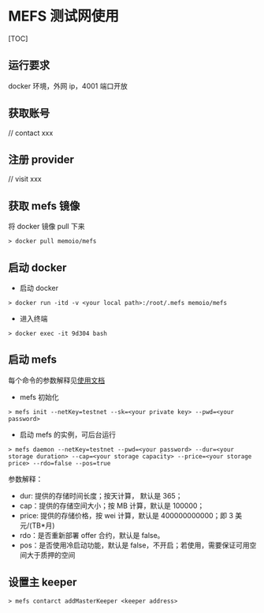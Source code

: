 # MEFS 测试网使用

[TOC]

## 运行要求

docker 环境，外网 ip，4001 端口开放

## 获取账号

// contact xxx

## 注册 provider

// visit xxx

## 获取 mefs 镜像

将 docker 镜像 pull 下来

```shell
> docker pull memoio/mefs
```

## 启动 docker

- 启动 docker

```shell
> docker run -itd -v <your local path>:/root/.mefs memoio/mefs
```

- 进入终端

```shell
> docker exec -it 9d304 bash
```

## 启动 mefs

每个命令的参数解释见[使用文档](https://github.com/memoio/docs)

- mefs 初始化

```shell
> mefs init --netKey=testnet --sk=<your private key> --pwd=<your password>
```

- 启动 mefs 的实例，可后台运行

```shell
> mefs daemon --netKey=testnet --pwd=<your password> --dur=<your storage duration> --cap=<your storage capacity> --price=<your storage price> --rdo=false --pos=true
```

参数解释：

- dur: 提供的存储时间长度；按天计算， 默认是 365；
- cap：提供的存储空间大小；按 MB 计算，默认是 100000；
- price: 提供的存储价格，按 wei 计算，默认是 400000000000；即 3 美元/(TB\*月)
- rdo：是否重新部署 offer 合约，默认是 false。
- pos：是否使用冷启动功能，默认是 false，不开启；若使用，需要保证可用空间大于质押的空间

## 设置主 keeper

```
> mefs contarct addMasterKeeper <keeper address>
```

